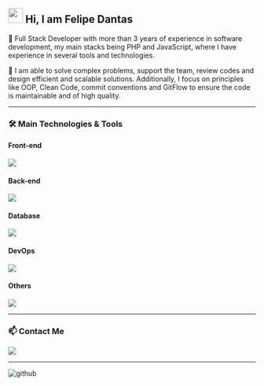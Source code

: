 ## <img src="https://raw.githubusercontent.com/MartinHeinz/MartinHeinz/master/wave.gif" width="30"> Hi, I am <strong>Felipe Dantas</strong>

🔭 Full Stack Developer with more than 3 years of experience in software development, my main stacks being PHP and JavaScript, where I have experience in several tools and technologies.

💬 I am able to solve complex problems, support the team, review codes and design efficient and scalable solutions. Additionally, I focus on principles like OOP, Clean Code, commit conventions and GitFlow to ensure the code is maintainable and of high quality.

---

### :hammer_and_wrench: Main Technologies & Tools

#### Front-end
<img src="https://skillicons.dev/icons?i=js,html,css,react,jquery"/>

#### Back-end
<img src="https://skillicons.dev/icons?i=php,laravel,nodejs"/>

#### Database
<img src="https://skillicons.dev/icons?i=mysql,mongodb"/>

#### DevOps
<img src="https://skillicons.dev/icons?i=docker"/>

#### Others
<img src="https://skillicons.dev/icons?i=linux,git,bitbucket"/> 

---

### 📫 Contact Me
<a href="https://www.linkedin.com/in/felipe-dantas-santana/" target="_blank">
 <img src="https://skillicons.dev/icons?i=linkedin"/>
</a>

---

<img src="https://visitor-badge.laobi.icu/badge?page_id=felipedantas-dev" alt="github"/>
